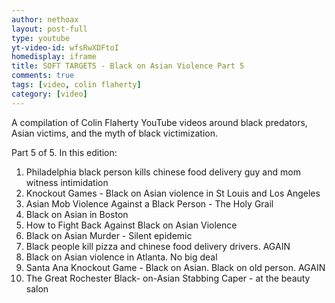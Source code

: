 ```yaml
---
author: nethoax
layout: post-full
type: youtube
yt-video-id: wfsRwXDFtoI 
homedisplay: iframe
title: SOFT TARGETS - Black on Asian Violence Part 5
comments: true
tags: [video, colin flaherty]
category: [video]
---
```

A compilation of Colin Flaherty YouTube videos around black predators, Asian victims, and the myth of black victimization. 

Part 5 of 5. In this edition:

1. Philadelphia black person kills chinese food delivery guy and mom witness intimidation
2. Knockout Games - Black on Asian violence in St Louis and Los Angeles
3. Asian Mob Violence Against a Black Person - The Holy Grail
4. Black on Asian in Boston
5. How to Fight Back Against Black on Asian Violence
6. Black on Asian Murder - Silent epidemic
7. Black people kill pizza and chinese food delivery drivers. AGAIN
8. Black on Asian violence in Atlanta. No big deal
9. Santa Ana Knockout Game - Black on Asian. Black on old person. AGAIN
10. The Great Rochester Black- on-Asian Stabbing Caper - at the beauty salon
